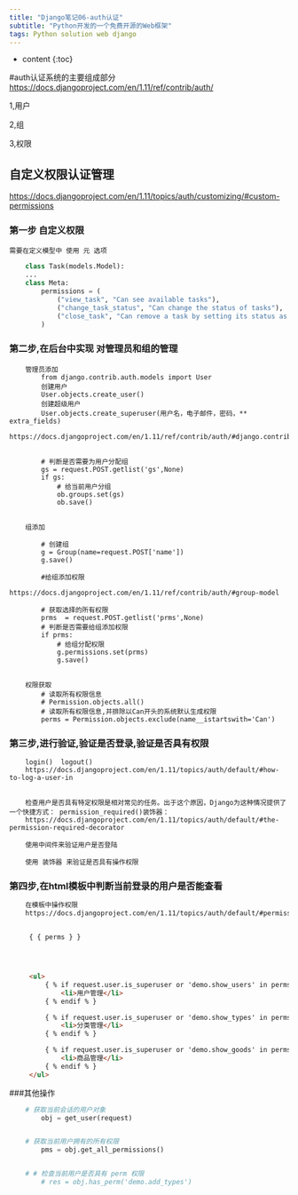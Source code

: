 ```yaml
---
title: "Django笔记06-auth认证"
subtitle: "Python开发的一个免费开源的Web框架"
tags: Python solution web django
---
```




* content
{:toc}





#auth认证系统的主要组成部分
https://docs.djangoproject.com/en/1.11/ref/contrib/auth/


1,用户 

2,组

3,权限



## 自定义权限认证管理 
https://docs.djangoproject.com/en/1.11/topics/auth/customizing/#custom-permissions

### 第一步  自定义权限

    需要在定义模型中 使用 元 选项

```python
    class Task(models.Model):
    ...
    class Meta:
        permissions = (
            ("view_task", "Can see available tasks"),
            ("change_task_status", "Can change the status of tasks"),
            ("close_task", "Can remove a task by setting its status as closed"),
        )

```

### 第二步,在后台中实现 对管理员和组的管理

```
    管理员添加
        from django.contrib.auth.models import User
        创建用户
        User.objects.create_user()
        创建超级用户
        User.objects.create_superuser(用户名，电子邮件，密码，** extra_fields)
        https://docs.djangoproject.com/en/1.11/ref/contrib/auth/#django.contrib.auth.models.UserManager.create_user


        # 判断是否需要为用户分配组 
        gs = request.POST.getlist('gs',None)
        if gs:
            # 给当前用户分组
            ob.groups.set(gs)
            ob.save()


    组添加

        # 创建组
        g = Group(name=request.POST['name'])
        g.save()

        #给组添加权限
        https://docs.djangoproject.com/en/1.11/ref/contrib/auth/#group-model

        # 获取选择的所有权限
        prms  = request.POST.getlist('prms',None)
        # 判断是否需要给组添加权限
        if prms:
            # 给组分配权限
            g.permissions.set(prms)
            g.save()
        

    权限获取
        # 读取所有权限信息
        # Permission.objects.all()
        # 读取所有权限信息,并排除以Can开头的系统默认生成权限
        perms = Permission.objects.exclude(name__istartswith='Can')

```
    



### 第三步,进行验证,验证是否登录,验证是否具有权限

```
    login()  logout()
    https://docs.djangoproject.com/en/1.11/topics/auth/default/#how-to-log-a-user-in


    检查用户是否具有特定权限是相对常见的任务。出于这个原因，Django为这种情况提供了一个快捷方式： permission_required()装饰器：
    https://docs.djangoproject.com/en/1.11/topics/auth/default/#the-permission-required-decorator

    使用中间件来验证用户是否登陆

    使用 装饰器 来验证是否具有操作权限
```


### 第四步,在html模板中判断当前登录的用户是否能查看

```html
    在模板中操作权限
    https://docs.djangoproject.com/en/1.11/topics/auth/default/#permissions


     { { perms } }




     <ul>
         { % if request.user.is_superuser or 'demo.show_users' in perms % }
             <li>用户管理</li>
         { % endif % }

         { % if request.user.is_superuser or 'demo.show_types' in perms % }
             <li>分类管理</li>
         { % endif % }

         { % if request.user.is_superuser or 'demo.show_goods' in perms % }
             <li>商品管理</li>
         { % endif % }
     </ul>

```

###其他操作

```python
    # 获取当前会话的用户对象
        obj = get_user(request)


    # 获取当前用户拥有的所有权限
        pms = obj.get_all_permissions()


    # # 检查当前用户是否具有 perm 权限
        # res = obj.has_perm('demo.add_types')
```